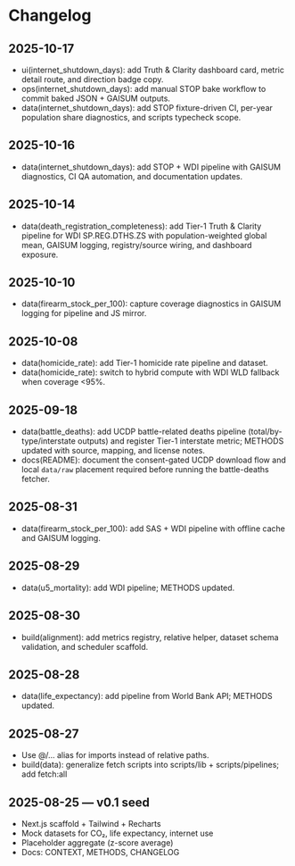 # Changelog

## 2025-10-17
- ui(internet_shutdown_days): add Truth & Clarity dashboard card, metric detail route, and direction badge copy.
- ops(internet_shutdown_days): add manual STOP bake workflow to commit baked JSON + GAISUM outputs.
- data(internet_shutdown_days): add STOP fixture-driven CI, per-year population share diagnostics, and scripts typecheck scope.

## 2025-10-16
- data(internet_shutdown_days): add STOP + WDI pipeline with GAISUM diagnostics, CI QA automation, and documentation updates.

## 2025-10-14
- data(death_registration_completeness): add Tier-1 Truth & Clarity pipeline for WDI SP.REG.DTHS.ZS with population-weighted global mean, GAISUM logging, registry/source wiring, and dashboard exposure.

## 2025-10-10
- data(firearm_stock_per_100): capture coverage diagnostics in GAISUM logging for pipeline and JS mirror.

## 2025-10-08
- data(homicide_rate): add Tier-1 homicide rate pipeline and dataset.
- data(homicide_rate): switch to hybrid compute with WDI WLD fallback when coverage <95%.

## 2025-09-18
- data(battle_deaths): add UCDP battle-related deaths pipeline (total/by-type/interstate outputs) and register Tier-1 interstate metric; METHODS updated with source, mapping, and license notes.
- docs(README): document the consent-gated UCDP download flow and local `data/raw` placement required before running the battle-deaths fetcher.

## 2025-08-31
- data(firearm_stock_per_100): add SAS + WDI pipeline with offline cache and GAISUM logging.

## 2025-08-29
- data(u5_mortality): add WDI pipeline; METHODS updated.

## 2025-08-30
- build(alignment): add metrics registry, relative helper, dataset schema validation, and scheduler scaffold.

## 2025-08-28
- data(life_expectancy): add pipeline from World Bank API; METHODS updated.

## 2025-08-27
- Use @/... alias for imports instead of relative paths.
- build(data): generalize fetch scripts into scripts/lib + scripts/pipelines; add fetch:all

## 2025-08-25 — v0.1 seed
- Next.js scaffold + Tailwind + Recharts
- Mock datasets for CO₂, life expectancy, internet use
- Placeholder aggregate (z-score average)
- Docs: CONTEXT, METHODS, CHANGELOG
